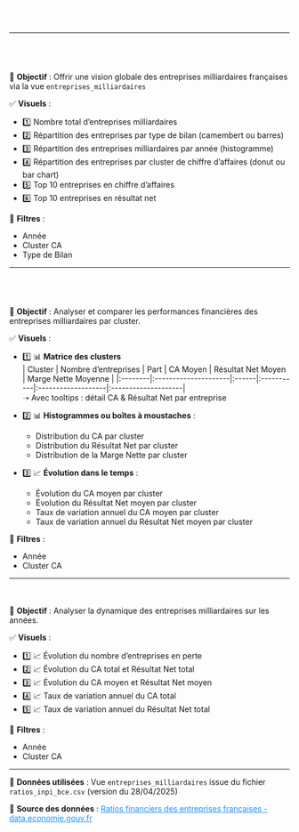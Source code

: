 <span style="color:#FFFFFF; font-size:22px;">📊 <b>Sommaire du Rapport Power BI</b></span>

---

<span style="color:#FFFFFF; font-size:18px;">📄 <b>PAGE 1 : VUE D’ENSEMBLE DES ENTREPRISES MILLIARDAIRES</b></span>

📌 <b>Objectif</b> : Offrir une vision globale des entreprises milliardaires françaises via la vue <code>entreprises_milliardaires</code>

✅ <b>Visuels</b> :
- 1️⃣ Nombre total d’entreprises milliardaires
- 2️⃣ Répartition des entreprises par type de bilan (camembert ou barres)
- 3️⃣ Répartition des entreprises milliardaires par année (histogramme)
- 4️⃣ Répartition des entreprises par cluster de chiffre d’affaires (donut ou bar chart)
- 5️⃣ Top 10 entreprises en chiffre d’affaires
- 6️⃣ Top 10 entreprises en résultat net

📌 <b>Filtres</b> :
- Année
- Cluster CA
- Type de Bilan

---

<span style="color:#FFFFFF; font-size:18px;">📄 <b>PAGE 2 : ANALYSE DES CLUSTERS ET PERFORMANCE FINANCIÈRE</b></span>

📌 <b>Objectif</b> : Analyser et comparer les performances financières des entreprises milliardaires par cluster.

✅ <b>Visuels</b> :
- 1️⃣ 📊 <b>Matrice des clusters</b>  
  | Cluster | Nombre d’entreprises | Part | CA Moyen | Résultat Net Moyen | Marge Nette Moyenne |
  |:--------|:---------------------|:------|:-----------|:-------------------|:--------------------|  
  ➝ Avec tooltips : détail CA & Résultat Net par entreprise  

- 2️⃣ 📊 <b>Histogrammes ou boîtes à moustaches</b> :
  - Distribution du CA par cluster
  - Distribution du Résultat Net par cluster
  - Distribution de la Marge Nette par cluster

- 3️⃣ 📈 <b>Évolution dans le temps</b> :
  - Évolution du CA moyen par cluster
  - Évolution du Résultat Net moyen par cluster
  - Taux de variation annuel du CA moyen par cluster
  - Taux de variation annuel du Résultat Net moyen par cluster

📌 <b>Filtres</b> :
- Année
- Cluster CA

---

<span style="color:#FFFFFF; font-size:18px;">📄 <b>PAGE 3 : ÉVOLUTION FINANCIÈRE SUR LES ANNÉES</b></span>

📌 <b>Objectif</b> : Analyser la dynamique des entreprises milliardaires sur les années.

✅ <b>Visuels</b> :
- 1️⃣ 📈 Évolution du nombre d’entreprises en perte
- 2️⃣ 📈 Évolution du CA total et Résultat Net total
- 3️⃣ 📈 Évolution du CA moyen et Résultat Net moyen
- 4️⃣ 📈 Taux de variation annuel du CA total
- 5️⃣ 📈 Taux de variation annuel du Résultat Net total

📌 <b>Filtres</b> :
- Année
- Cluster CA

---

🎯 <b>Données utilisées</b> : Vue <code>entreprises_milliardaires</code> issue du fichier <code>ratios_inpi_bce.csv</code> (version du 28/04/2025)

📑 <b>Source des données</b> : <a href="https://data.economie.gouv.fr/explore/dataset/ratios_inpi_bce" style="color:#1E90FF;">Ratios financiers des entreprises françaises - data.economie.gouv.fr</a>
